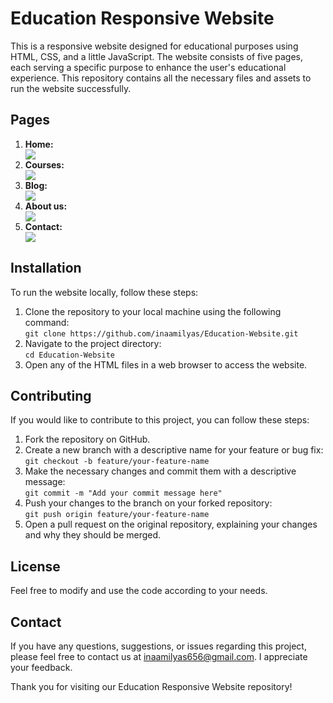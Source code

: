 <h1>Education Responsive Website</h1>
<p>This is a responsive website designed for educational purposes using HTML, CSS, and a little JavaScript. The website consists of five pages, each serving a specific purpose to enhance the user's educational experience. This repository contains all the necessary files and assets to run the website successfully.</p>

<h2>Pages</h2>

  <ol>
    <li><strong>Home:</strong></li>
    <img src="https://github.com/inaamilyas/Education-Website/assets/108390164/960bbbc6-6130-48c7-9e9d-d4c7dcccad36" >
    <li><strong>Courses:</strong></li>
    <img src="https://github.com/inaamilyas/Education-Website/assets/108390164/3faba249-b217-48b6-a7ec-ccd86f67565d" >
    <li><strong>Blog:</strong></li>
    <img src="https://github.com/inaamilyas/Education-Website/assets/108390164/41a1b619-6c70-44b8-97e4-62f55d769d9f" >
    <li><strong>About us:</strong></li>
    <img src="https://github.com/inaamilyas/Education-Website/assets/108390164/db8fc0af-55bb-49e0-8b54-99502ab408b8" >
    <li><strong>Contact:</strong></li>
    <img src="https://github.com/inaamilyas/Education-Website/assets/108390164/df3a3fad-49f3-4da2-94c8-faf5a4b08b39" >
  </ol>

  <h2>Installation</h2>

  <p>To run the website locally, follow these steps:</p>

  <ol>
    <li>Clone the repository to your local machine using the following command:<br><code>git clone https://github.com/inaamilyas/Education-Website.git</code></li>
    <li>Navigate to the project directory:<br><code>cd Education-Website</code></li>
    <li>Open any of the HTML files in a web browser to access the website.</li>
  </ol>

   <h2>Contributing</h2>

  <p>If you would like to contribute to this project, you can follow these steps:</p>

  <ol>
    <li>Fork the repository on GitHub.</li>
    <li>Create a new branch with a descriptive name for your feature or bug fix:<br><code>git checkout -b feature/your-feature-name</code></li>
    <li>Make the necessary changes and commit them with a descriptive message:<br><code>git commit -m "Add your commit message here"</code></li>
    <li>Push your changes to the branch on your forked repository:<br><code>git push origin feature/your-feature-name</code></li>
    <li>Open a pull request on the original repository, explaining your changes and why they should be merged.</li>
  </ol>

  <h2>License</h2>

  <p>Feel free to modify and use the code according to your needs.</p>

  <h2>Contact</h2>

  <p>If you have any questions, suggestions, or issues regarding this project, please feel free to contact us at <a href="mailto:your-inaamilyas656@gmail.com">inaamilyas656@gmail.com</a>. I appreciate your feedback.</p>

  <p>Thank you for visiting our Education Responsive Website repository!</p>
</body>
